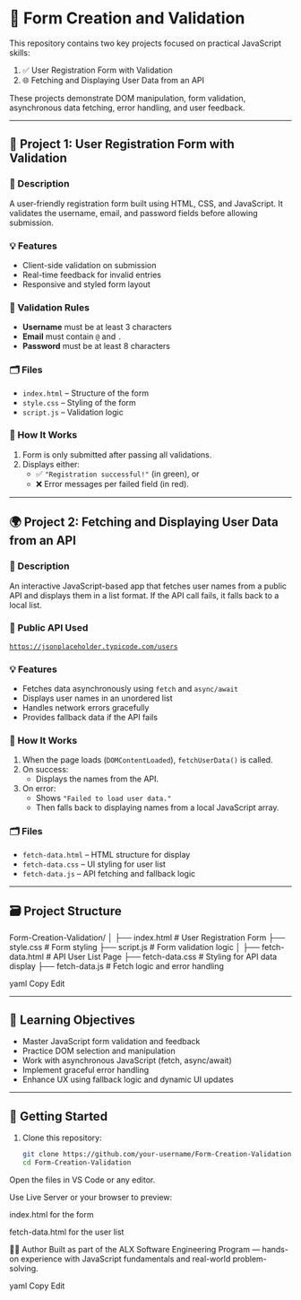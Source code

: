 # 🧾 Form Creation and Validation

This repository contains two key projects focused on practical JavaScript skills:

1. ✅ User Registration Form with Validation  
2. 🌐 Fetching and Displaying User Data from an API  

These projects demonstrate DOM manipulation, form validation, asynchronous data fetching, error handling, and user feedback.

---

## 📍 Project 1: User Registration Form with Validation

### 🔧 Description

A user-friendly registration form built using HTML, CSS, and JavaScript. It validates the username, email, and password fields before allowing submission.

### 💡 Features

- Client-side validation on submission
- Real-time feedback for invalid entries
- Responsive and styled form layout

### 🧠 Validation Rules

- **Username** must be at least 3 characters
- **Email** must contain `@` and `.`
- **Password** must be at least 8 characters

### 🗂️ Files

- `index.html` – Structure of the form  
- `style.css` – Styling of the form  
- `script.js` – Validation logic

### 🧱 How It Works

1. Form is only submitted after passing all validations.
2. Displays either:
   - ✅ `"Registration successful!"` (in green), or  
   - ❌ Error messages per failed field (in red).

---

## 🌍 Project 2: Fetching and Displaying User Data from an API

### 🔧 Description

An interactive JavaScript-based app that fetches user names from a public API and displays them in a list format. If the API call fails, it falls back to a local list.

### 🔗 Public API Used
[`https://jsonplaceholder.typicode.com/users`](https://jsonplaceholder.typicode.com/users)

### 💡 Features

- Fetches data asynchronously using `fetch` and `async/await`
- Displays user names in an unordered list
- Handles network errors gracefully
- Provides fallback data if the API fails

### 🧱 How It Works

1. When the page loads (`DOMContentLoaded`), `fetchUserData()` is called.
2. On success:  
   - Displays the names from the API.  
3. On error:
   - Shows `"Failed to load user data."`  
   - Then falls back to displaying names from a local JavaScript array.

### 🗂️ Files

- `fetch-data.html` – HTML structure for display  
- `fetch-data.css` – UI styling for user list  
- `fetch-data.js` – API fetching and fallback logic

---

## 🗃️ Project Structure

Form-Creation-Validation/
│
├── index.html # User Registration Form
├── style.css # Form styling
├── script.js # Form validation logic
│
├── fetch-data.html # API User List Page
├── fetch-data.css # Styling for API data display
├── fetch-data.js # Fetch logic and error handling

yaml
Copy
Edit

---

## 🧠 Learning Objectives

- Master JavaScript form validation and feedback
- Practice DOM selection and manipulation
- Work with asynchronous JavaScript (fetch, async/await)
- Implement graceful error handling
- Enhance UX using fallback logic and dynamic UI updates

---

## 🚀 Getting Started

1. Clone this repository:
   ```bash
   git clone https://github.com/your-username/Form-Creation-Validation.git
   cd Form-Creation-Validation
Open the files in VS Code or any editor.

Use Live Server or your browser to preview:

index.html for the form

fetch-data.html for the user list

👨‍💻 Author
Built as part of the ALX Software Engineering Program — hands-on experience with JavaScript fundamentals and real-world problem-solving.

yaml
Copy
Edit
